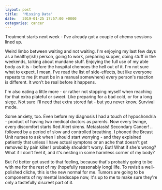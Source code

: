 ```yaml
---
layout: post
title:  "Missing Data"
date:   2019-01-25 17:57:00 +0000
categories: cancer
---
```

Treatment starts next week - I've already got a couple of chemo sessions lined up.

Weird limbo between waiting and not waiting.  I'm enjoying my last few days as a healthy(ish) person, going to work, preparing supper, doing stuff in the weekends, talking about mundane stuff.  Enjoying the full use of my able body as it is - before the hospital chemoes the hell out of it.  I'm not sure what to expect, I mean, I've read the list of side-effects, but like everyone repeats to me (it must be in a manual somewhere) every person's reaction is different.  It won't be real before it happens.

I'm also eating a little more - or rather not stopping myself when reaching for that extra plateful or sweet.  Like preparing for a bad cold, or for a long siege.  Not sure I'll need that extra stored fat - but you never know.  Survival mode.

Some anxiety, too.  Even before my diagnosis I had a touch of hypochondria - product of having two medical doctors as parents.  Now every twinge, every discomfort starts Red Alert sirens.  Metastasis! Secondary Cancer! .. followed by a period of slow and controlled breathing.  I phoned the Breast Unit nurses to ask when I should start worrying - and they explained patiently that unless I have actual symptons or an ache that doesn't get removed by pain killer I probably shouldn't worry.  But! What if she's wrong?  What if I don't feel it, and it's nesting in some harmless corner of my body?

But i'd better get used to that feeling, because that's probably going to be with me for the rest of my (hopefully reasonably long) life.  To revisit a well-polished cliche, this is the new normal for me.  Tumors are going to be components of my mental landscape now, it's up to me to make sure they're only a tastefully discreet part of it.
